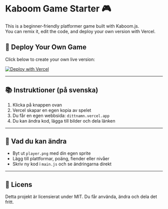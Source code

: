 # Kaboom Game Starter 🎮

This is a beginner-friendly platformer game built with Kaboom.js.  
You can remix it, edit the code, and deploy your own version with Vercel.

## 🚀 Deploy Your Own Game

Click below to create your own live version:

[![Deploy with Vercel](https://vercel.com/button)](https://vercel.com/new/clone?repository-url=https://github.com/arvin-bit/kaboomstarter)

---

## 📚 Instruktioner (på svenska)

1. Klicka på knappen ovan
2. Vercel skapar en egen kopia av spelet
3. Du får en egen webbsida: `dittnamn.vercel.app`
4. Du kan ändra kod, lägga till bilder och dela länken

---

## 🧠 Vad du kan ändra

- Byt ut `player.png` med din egen sprite
- Lägg till plattformar, poäng, fiender eller nivåer
- Skriv ny kod i `main.js` och se ändringarna direkt

---

## 📄 Licens

Detta projekt är licensierat under MIT. Du får använda, ändra och dela det fritt.
